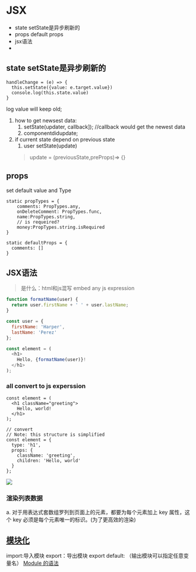# JSX

- state  setState是异步刷新的
- props default props
- jsx语法
-

## state setState是异步刷新的
```
handleChange = (e) => {
  this.setState({value: e.target.value})
  console.log(this.state.value)
}
```
log value will keep old;

1. how to get newsest data:
    1. setState(updater, callback]); //callback would get the newest data
    2. componentdidupdate;
2. if current state depend on previous state
    1. user  setState(update)
    > update = (previousState,preProps)=> {}

## props
set default value and Type
```
static propTypes = {
    comments: PropTypes.any,
    onDeleteComment: PropTypes.func,
    name:PropTypes.string,
    // is requeired?
    money:PropTypes.string.isRequired
}

static defaultProps = {
  comments: []
}  
```

## JSX语法
> 是什么：html和js混写
embed any js expression

```javascript
function formatName(user) {
  return user.firstName + ' ' + user.lastName;
}

const user = {
  firstName: 'Harper',
  lastName: 'Perez'
};

const element = (
  <h1>
    Hello, {formatName(user)}!
  </h1>
);
```
### all convert to js experssion

```
const element = (
  <h1 className="greeting">
    Hello, world!
  </h1>
);

// convert
// Note: this structure is simplified
const element = {
  type: 'h1',
  props: {
    className: 'greeting',
    children: 'Hello, world'
  }
};
```
 ![](http://huzidaha.github.io/static/assets/img/posts/44B5EC06-EAEB-4BA2-B3DC-325703E4BA45.png)



### 渲染列表数据
a. 对于用表达式套数组罗列到页面上的元素，都要为每个元素加上 key 属性，这个 key 必须是每个元素唯一的标识。(为了更高效的渲染)


## [模块化](#state)
import:导入模块
export：导出模块
export default: （输出模块可以指定任意变量名）
[Module 的语法](http://es6.ruanyifeng.com/#docs/module#export)
